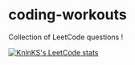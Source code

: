 # coding-workouts
Collection of LeetCode questions !

[![KnlnKS's LeetCode stats](https://leetcode-stats-six.vercel.app/api?username=_mrinal&theme=dark)](https://github.com/KnlnKS/leetcode-stats)
